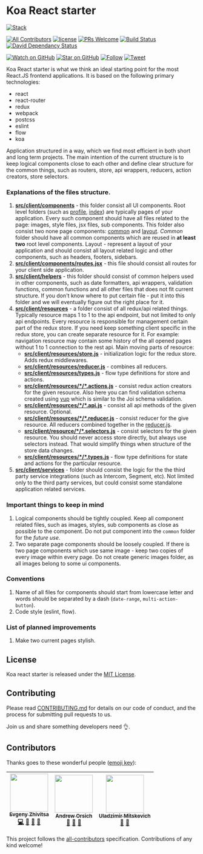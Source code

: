 # Koa React starter

[![Stack](https://raw.githubusercontent.com/paralect/stack/master/stack-component-template/stack.png)](https://github.com/paralect/stack)

[![All Contributors](https://img.shields.io/badge/all_contributors-3-orange.svg?style=flat-square)](#contributors)
[![license](https://img.shields.io/github/license/mashape/apistatus.svg?style=flat-square)](LICENSE)
[![PRs Welcome](https://img.shields.io/badge/PRs-welcome-brightgreen.svg?style=flat-square)](http://makeapullrequest.com)
[![Build Status](http://product-stack-ci.paralect.com/api/badges/paralect/koa-react-starter/status.svg)](http://product-stack-ci.paralect.com/paralect/koa-react-starter)
[![David Dependancy Status](https://david-dm.org/paralect/koa-react-starter.svg)](https://david-dm.org/paralect/koa-react-starter)

[![Watch on GitHub](https://img.shields.io/github/watchers/paralect/koa-react-starter.svg?style=social&label=Watch)](https://github.com/paralect/koa-react-starter/watchers)
[![Star on GitHub](https://img.shields.io/github/stars/paralect/koa-react-starter.svg?style=social&label=Stars)](https://github.com/paralect/koa-react-starter/stargazers)
[![Follow](https://img.shields.io/twitter/follow/paralect.svg?style=social&label=Follow)](https://twitter.com/paralect)
[![Tweet](https://img.shields.io/twitter/url/https/github.com/paralect/koa-react-starter.svg?style=social)](https://twitter.com/intent/tweet?text=I%27m%20using%20Stack%20components%20to%20build%20my%20next%20product%20🚀.%20Check%20it%20out:%20https://github.com/paralect/stack)

Koa React starter is what we think an ideal starting point for the most React.JS frontend applications. It is based on the following primary technologies:

- react
- react-router
- redux
- webpack
- postcss
- eslint
- flow
- koa

Application structured in a way, which we find most efficient in both short and long term projects. The main intention of the current structure is to keep logical components close to each other and define clear structure for the common things, such as routers, store, api wrappers, reducers, action creators, store selectors.

### Explanations of the files structure.

1. **[src/client/components](./src/client/components)** - this folder consist all UI components. Root level folders (such as [profile](./src/components/profile), [index](./src/client/components/index)) are typically pages of your application. Every such component should have all files related to the page: images, style files, jsx files, sub components. This folder also consist two none page components: [common](./src/client/components/common) and [layout](./src/client/components/common). *Common* folder should have all common components which are reused in **at least two** root level components. Layout - represent a layout of your application and should consist all layout related logic and other components, such as headers, footers, sidebars.
2. **[src/client/components/routes.jsx](./src/client/components/routes.jsx)** - this file should consist all routes for your client side application.
3. **[src/client/helpers](./src/client/helpers)** - this folder should consist of common helpers used in other components, such as date formatters, api wrappers, validation functions, common functions and all other files that does not fit current structure. If you don't know where to put certain file - put it into this folder and we will eventually figure out the right place for it.
4. **[src/client/resources](./src/client/resources/user)** - a folder consist of all redux/api related things. Typically resource maps 1 to 1 to the api endpoint, but not limited to only api endpoints. Every resource is responsible for management certain part of the redux store. If you need keep something client specific in the redux store, you can create separate resource for it. For example: navigation resource may contain some history of the all opened pages without 1 to 1 connection to the rest api. Main moving parts of resource:
    - **[src/client/resources/store.js](./src/client/resources/store.js)** - initialization logic for the redux store. Adds redux middlewares.
    - **[src/client/resources/reducer.js](./src/client/resources/reducer.js)** - combines all reducers.
    - **[src/client/resources/types.js](./src/client/resources/types.js)** - flow type definitions for store and actions.
    - **[src/client/resources/\*/\*.actions.js](./src/client/resources/user/user.actions.js)** - consist redux action creators for the given resource. Also here you can find validation schema created using [yup](https://github.com/jquense/yup) which is similar to the Joi schema validation.
    - **[src/client/resources/\*/\*.api.js](./src/client/resources/user/user.api.js)** - consist all api methods of the given resource. Optional.
    - **[src/client/resources/\*/\*.reducer.js](./src/client/resources/user/user.reducer.js)** - consist reducer for the give resource. All reducers combined together in the [reducer.js](./src/client/resources/reducer.js).
    - **[src/client/resource/\*/\*.selectors.js](./src/client/resources/user/user.selectors.js)** - consist selectors for the given resource. You should never access store directly, but always use selectors instead. That would simplify things when structure of the store data changes.
    - **[src/client/resources/\*/\*.types.js](./src/client/resources/user/user.types.js)** - flow type definitions for state and actions for the particular resource.
5. **[src/client/services](./src/client/services)** - folder should consist the logic for the the third party service integrations (such as Intercom, Segment, etc). Not limited only to the third party services, but could consist some standalone application related services.

### Important things to keep in mind

1. Logical components should be tightly coupled. Keep all component related files, such as images, styles, sub components as close as possible to the component. Do not put component into the `common` folder for the *future use*.
2. Two separate page components should be loosely coupled. If there is two page components which use same image - keep two copies of every image within every page. Do not create generic images folder, as all images belong to some ui components.

### Conventions

1. Name of all files for components should start from lowercase letter and words should be separated by a dash (`date-range`, `multi-action-button`).
2. Code style (eslint, flow).

### List of planned improvements

1. Make two current pages stylish.

## License

Koa react starter is released under the [MIT License](LICENSE).

## Contributing

Please read [CONTRIBUTING.md](CONTRIBUTING.md) for details on our code of conduct, and the process for submitting pull requests to us.

Join us and share something developers need 👌.

## Contributors

Thanks goes to these wonderful people ([emoji key](https://github.com/kentcdodds/all-contributors#emoji-key)):

<!-- ALL-CONTRIBUTORS-LIST:START - Do not remove or modify this section -->
<!-- prettier-ignore -->
| [<img src="https://avatars2.githubusercontent.com/u/6461311?v=4" width="100px;"/><br /><sub><b>Evgeny Zhivitsa</b></sub>](https://github.com/ezhivitsa)<br />[💻](https://github.com/paralect/koa-react-starter/commits?author=ezhivitsa "Code") [📖](https://github.com/paralect/koa-react-starter/commits?author=ezhivitsa "Documentation") [🤔](#ideas-ezhivitsa "Ideas, Planning, & Feedback") [👀](#review-ezhivitsa "Reviewed Pull Requests") | [<img src="https://avatars3.githubusercontent.com/u/681396?v=4" width="100px;"/><br /><sub><b>Andrew Orsich</b></sub>](http://paralect.com)<br />[📖](https://github.com/paralect/koa-react-starter/commits?author=anorsich "Documentation") [🤔](#ideas-anorsich "Ideas, Planning, & Feedback") [👀](#review-anorsich "Reviewed Pull Requests") | [<img src="https://avatars2.githubusercontent.com/u/2989199?v=4" width="100px;"/><br /><sub><b>Uladzimir Mitskevich</b></sub>](https://github.com/umitskevich)<br />[🤔](#ideas-umitskevich "Ideas, Planning, & Feedback") [👀](#review-umitskevich "Reviewed Pull Requests") |
| :---: | :---: | :---: |
<!-- ALL-CONTRIBUTORS-LIST:END -->

This project follows the [all-contributors](https://github.com/kentcdodds/all-contributors) specification. Contributions of any kind welcome!
